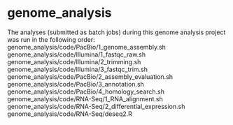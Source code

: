 # genome_analysis
The analyses (submitted as batch jobs) during this genome analysis project was run in the following order:
genome_analysis/code/PacBio/1_genome_assembly.sh
genome_analysis/code/Illumina/1_fastqc_raw.sh
genome_analysis/code/Illumina/2_trimming.sh
genome_analysis/code/Illumina/3_fastqc_trim.sh
genome_analysis/code/PacBio/2_assembly_evaluation.sh
genome_analysis/code/PacBio/3_annotation.sh
genome_analysis/code/PacBio/4_homology_search.sh
genome_analysis/code/RNA-Seq/1_RNA_alignment.sh
genome_analysis/code/RNA-Seq/2_differential_expression.sh
genome_analysis/code/RNA-Seq/deseq2.R

